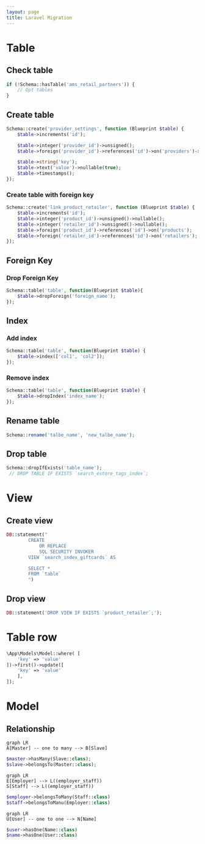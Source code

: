 ```yaml
---
layout: page
title: Laravel Migration
---
```


# Table

## Check table

```php
if (!Schema::hasTable('ams_retail_partners')) {
	// Opt tables
}
```

## Create table
```php
Schema::create('provider_settings', function (Blueprint $table) {
    $table->increments('id');

    $table->integer('provider_id')->unsigned();
    $table->foreign('provider_id')->references('id')->on('providers')->onDelete('cascade');

    $table->string('key');
    $table->text('value')->nullable(true);
    $table->timestamps();
});
```

### Create table with foreign key

```php
Schema::create('link_product_retailer', function (Blueprint $table) {
    $table->increments('id');
    $table->integer('product_id')->unsigned()->nullable();
    $table->integer('retailer_id')->unsigned()->nullable();
    $table->foreign('product_id')->references('id')->on('products');
    $table->foreign('retailer_id')->references('id')->on('retailers');
});
```

## Foreign Key

### Drop Foreign Key
```php
Schema::table('table', function(Blueprint $table){
    $table->dropForeign('foreign_name');
});
```

## Index
### Add index
```php
Schema::table('table', function(Blueprint $table) {
    $table->index(['col1', 'col2']);
});
```

### Remove index
```php
Schema::table('table', function(Blueprint $table) {
    $table->dropIndex('index_name');
});
```

## Rename table
```php
Schema::rename('talbe_name', 'new_talbe_name');
```

## Drop table
```php
Schema::dropIfExists('table_name');
 // DROP TABLE IF EXISTS `search_estore_tags_index`;
```

# View

## Create view
```php
DB::statement("
        CREATE 
            OR REPLACE 
            SQL SECURITY INVOKER
        VIEW `search_index_giftcards` AS

        SELECT * 
        FROM `table`
        ")

```
## Drop view
```php
DB::statement('DROP VIEW IF EXISTS `product_retailer`;');
```

# Table row
```php
\App\Models\Model::where( [
    'key' => 'value'
])->first()->update([
    'key' => 'value'
    ],
]);
```


# Model

## Relationship


```mermaid
graph LR
A[Master] -- one to many --> B[Slave]
```

```php
$master->hasMany(Slave::class);
$slave->belongsTo(Master::class);
```

```mermaid
graph LR
E[Employer] --> L((employer_staff))
S[Staff] --> L((employer_staff))
```

```php
$employer->belongsToMany(Staff::class)
$staff->belongsToManu(Employer::class)
```

```mermaid
graph LR
U[User] -- one to one --> N[Name]
```

```php
$user->hasOne(Name::class)
$name->hasOne(User::class)
```
